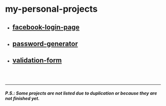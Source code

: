 # my-personal-projects

+ ## [facebook-login-page](https://qu4k3r.github.io/my-personal-projects/facebook-login-page)
+ ## [password-generator](https://qu4k3r.github.io/my-personal-projects/password-generator-version-2.0)
+ ## [validation-form](https://qu4k3r.github.io/my-personal-projects/validation-form/form.html)
<br>
<br>

___

#### *P.S.: Some projects are not listed due to duplication or because they are not finished yet.*
